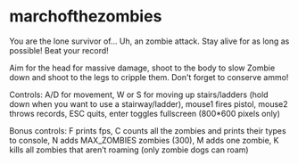 # marchofthezombies 

You are the lone survivor of... Uh, an zombie attack.
Stay alive for as long as possible! Beat your record!

Aim for the head for massive damage, shoot to the body to slow Zombie down and shoot to the legs to cripple them.
Don't forget to conserve ammo!

Controls: A/D for movement, W or S for moving up stairs/ladders (hold down when you want to use a stairway/ladder), mouse1 fires pistol, mouse2 throws records, ESC quits, enter toggles fullscreen (800*600 pixels only)

Bonus controls: F prints fps, C counts all the zombies and prints their types to console, N adds MAX_ZOMBIES zombies (300), M adds one zombie, K kills all zombies that aren’t roaming (only zombie dogs can roam)
